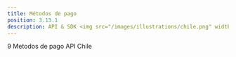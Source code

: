 ```yaml
---
title: Métodos de pago
position: 3.13.1
description: API & SDK <img src="/images/illustrations/chile.png" width="50">
---
```


9 Metodos de pago API Chile
